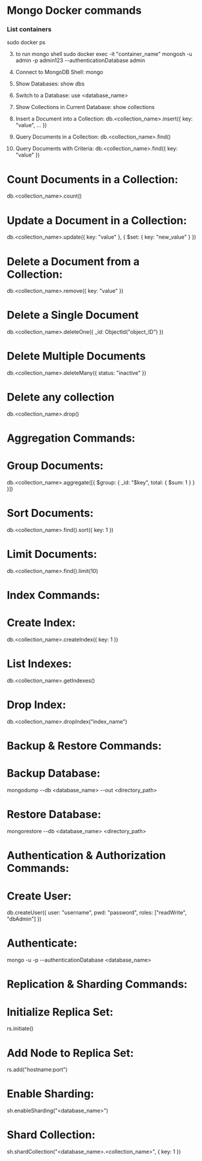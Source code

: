 # Mongo Docker commands

### List containers
 sudo docker ps
 
3. to run mongo shell
sudo docker exec -it "container_name" mongosh -u admin -p admin123 --authenticationDatabase admin
 
4. Connect to MongoDB Shell:
mongo
 
5. Show Databases:
show dbs
 
6. Switch to a Database:
use <database_name>
 
7. Show Collections in Current Database:
show collections
 
8. Insert a Document into a Collection:
db.<collection_name>.insert({ key: "value", ... })
 
9. Query Documents in a Collection:
db.<collection_name>.find()
 
10. Query Documents with Criteria:
db.<collection_name>.find({ key: "value" })
 
# Count Documents in a Collection:
db.<collection_name>.count()
 
# Update a Document in a Collection:
db.<collection_name>.update({ key: "value" }, { $set: { key: "new_value" } })
 
# Delete a Document from a Collection:
db.<collection_name>.remove({ key: "value" })
 
# Delete a Single Document
db.<collection_name>.deleteOne({ _id: ObjectId("object_ID") })
 
# Delete Multiple Documents
db.<collection_name>.deleteMany({ status: "inactive" })
 
# Delete any collection
db.<collection_name>.drop()
 
# Aggregation Commands:
# Group Documents:
db.<collection_name>.aggregate([{ $group: { _id: "$key", total: { $sum: 1 } } }])
# Sort Documents:
db.<collection_name>.find().sort({ key: 1 })
# Limit Documents:
db.<collection_name>.find().limit(10)
 
# Index Commands:
# Create Index:
db.<collection_name>.createIndex({ key: 1 })
# List Indexes:
db.<collection_name>.getIndexes()
# Drop Index:
db.<collection_name>.dropIndex("index_name")
 
# Backup & Restore Commands:
# Backup Database:
mongodump --db <database_name> --out <directory_path>
# Restore Database:
mongorestore --db <database_name> <directory_path>
 
# Authentication & Authorization Commands:
# Create User:
db.createUser({ user: "username", pwd: "password", roles: ["readWrite", "dbAdmin"] })
# Authenticate:
mongo -u <username> -p <password> --authenticationDatabase <database_name>
 
# Replication & Sharding Commands:
# Initialize Replica Set:
rs.initiate()
# Add Node to Replica Set:
rs.add("hostname:port")
# Enable Sharding:
sh.enableSharding("<database_name>")
# Shard Collection:
sh.shardCollection("<database_name>.<collection_name>", { key: 1 })
